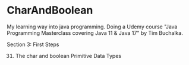 # CharAndBoolean
My learning way into java programming. Doing a Udemy course "Java Programming Masterclass covering Java 11 & Java 17" by Tim Buchalka.

Section 3: First Steps

31. The char and boolean Primitive Data Types

